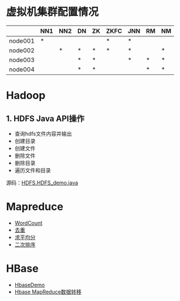 # 虚拟机集群配置情况
| |NN1|NN2|DN|ZK|ZKFC|JNN|RM|NM|
|----|----|----|----|----|----|----|----|---|
|node001|*| | | |*|*| |	|	
|node002| |*|*|*|*|*| |*|
|node003| | |*|*| |*|*|*|					
|node004| | |*|*| |	|*|*|

# Hadoop
## 1. HDFS Java API操作
- 查询hdfs文件内容并输出
- 创建目录
- 创建文件
- 删除文件
- 删除目录
- 遍历文件和目录

源码：[HDFS.HDFS_demo.java](src/main/java/hdfs/HDFS_demo.java)

# Mapreduce
- [WordCount](src/main/java/mapreduce/wordcount)
- [去重](src/main/java/mapreduce/deduplication/Deduplication.java)
- [求平均分](src/main/java/mapreduce/average_score/AverageScore.java)
- [二次排序](src/main/java/mapreduce/second_sort)

# HBase
- [HbaseDemo](src/main/java/hbase/HbaseDemo.java)
- [Hbase MapReduce数据转移](src/main/java/hbase/example)







